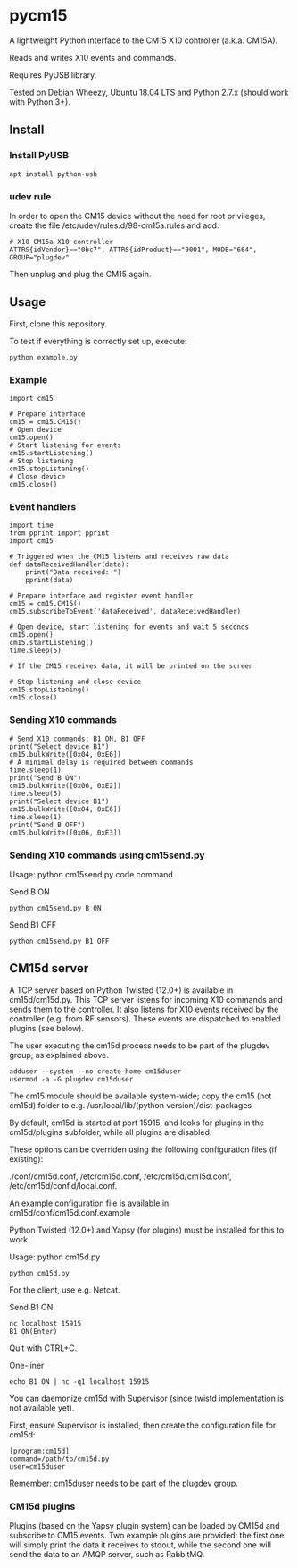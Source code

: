 # pycm15

A lightweight Python interface to the CM15 X10 controller (a.k.a. CM15A).

Reads and writes X10 events and commands.

Requires PyUSB library.

Tested on Debian Wheezy, Ubuntu 18.04 LTS and Python 2.7.x (should work with Python 3+).

## Install

### Install PyUSB

    apt install python-usb

### udev rule

In order to open the CM15 device without the need for root privileges,
create the file /etc/udev/rules.d/98-cm15a.rules and add:

    # X10 CM15a X10 controller
    ATTRS{idVendor}=="0bc7", ATTRS{idProduct}=="0001", MODE="664", GROUP="plugdev"

Then unplug and plug the CM15 again.

## Usage

First, clone this repository.

To test if everything is correctly set up, execute:

    python example.py

### Example

    import cm15

    # Prepare interface
    cm15 = cm15.CM15()
    # Open device
    cm15.open()
    # Start listening for events
    cm15.startListening()
    # Stop listening
    cm15.stopListening()
    # Close device
    cm15.close()

### Event handlers

    import time
    from pprint import pprint
    import cm15

    # Triggered when the CM15 listens and receives raw data
    def dataReceivedHandler(data):
        print("Data received: ")
        pprint(data)

    # Prepare interface and register event handler
    cm15 = cm15.CM15()
    cm15.subscribeToEvent('dataReceived', dataReceivedHandler)

    # Open device, start listening for events and wait 5 seconds
    cm15.open()
    cm15.startListening()
    time.sleep(5)

    # If the CM15 receives data, it will be printed on the screen

    # Stop listening and close device
    cm15.stopListening()
    cm15.close()

### Sending X10 commands

    # Send X10 commands: B1 ON, B1 OFF
    print("Select device B1")
    cm15.bulkWrite([0x04, 0xE6])
    # A minimal delay is required between commands
    time.sleep(1)
    print("Send B ON")
    cm15.bulkWrite([0x06, 0xE2])
    time.sleep(5)
    print("Select device B1")
    cm15.bulkWrite([0x04, 0xE6])
    time.sleep(1)
    print("Send B OFF")
    cm15.bulkWrite([0x06, 0xE3])

### Sending X10 commands using cm15send.py

Usage: python cm15send.py code command

Send B ON

    python cm15send.py B ON

Send B1 OFF

    python cm15send.py B1 OFF

## CM15d server ##

A TCP server based on Python Twisted (12.0+) is available in cm15d/cm15d.py.
This TCP server listens for incoming X10 commands and sends them to the controller.
It also listens for X10 events received by the controller (e.g. from RF sensors).
These events are dispatched to enabled plugins (see below).

The user executing the cm15d process needs to be part of the plugdev group,
as explained above.

    adduser --system --no-create-home cm15duser
    usermod -a -G plugdev cm15duser

The cm15 module should be available system-wide; copy the cm15 (not cm15d) folder
to e.g. /usr/local/lib/(python version)/dist-packages

By default, cm15d is started at port 15915, and looks for plugins in the
cm15d/plugins subfolder, while all plugins are disabled.

These options can be overriden using the following configuration files (if existing):

./conf/cm15d.conf, /etc/cm15d.conf, /etc/cm15d/cm15d.conf, /etc/cm15d/conf.d/local.conf.

An example configuration file is available in cm15d/conf/cm15d.conf.example

Python Twisted (12.0+) and Yapsy (for plugins) must be installed for this to work.

Usage: python cm15d.py

    python cm15d.py

For the client, use e.g. Netcat.

Send B1 ON

    nc localhost 15915
    B1 ON(Enter)

Quit with CTRL+C.

One-liner

    echo B1 ON | nc -q1 localhost 15915

You can daemonize cm15d with Supervisor (since twistd implementation is not available yet).

First, ensure Supervisor is installed, then create the configuration file for cm15d:

    [program:cm15d]
    command=/path/to/cm15d.py
    user=cm15duser

Remember: cm15duser needs to be part of the plugdev group.

### CM15d plugins ###

Plugins (based on the Yapsy plugin system) can be loaded by CM15d and subscribe to CM15 events.
Two example plugins are provided: the first one will simply print the data it receives to stdout,
while the second one will send the data to an AMQP server, such as RabbitMQ.
